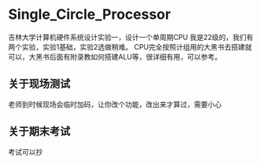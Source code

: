 # Single_Circle_Processor
吉林大学计算机硬件系统设计实验一，设计一个单周期CPU
我是22级的，我们有两个实验，实验1基础，实验2选做稍难。
CPU完全按照计组用的大黑书去搭建就可以，大黑书后面有附录教如何搭建ALU等，很详细有用，可以参考。

## 关于现场测试
老师到时候现场会临时加码，让你改个功能，改出来才算过，需要小心

## 关于期末考试
考试可以抄
